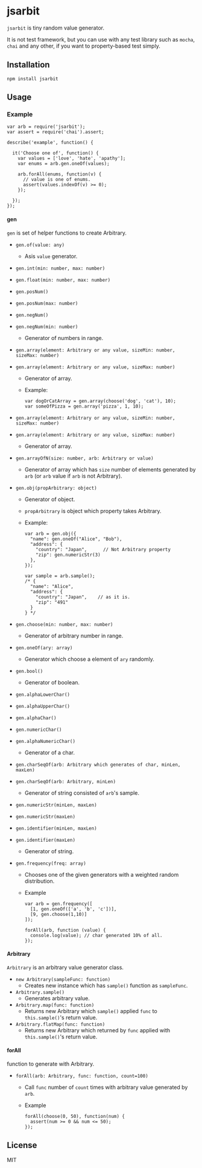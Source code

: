 # jsarbit
`jsarbit` is tiny random value generator.

It is not test framework, but you can use with any test library such as `mocha`, `chai` and any other, if you want to property-based test simply.

## Installation

```
npm install jsarbit
```

## Usage

### Example
```
var arb = require('jsarbit');
var assert = require('chai').assert;

describe('example', function() {

  it('Choose one of', function() {
    var values = ['love', 'hate', 'apathy'];
    var enums = arb.gen.oneOf(values);

    arb.forAll(enums, function(v) {
      // value is one of enums.
      assert(values.indexOf(v) >= 0);
    });

  });
});
```

#### gen
`gen` is set of helper functions to create Arbitrary.

* `gen.of(value: any)`
  - Asis `value` generator.


* `gen.int(min: number, max: number)`
* `gen.float(min: number, max: number)`
* `gen.posNum()`
* `gen.posNum(max: number)`
* `gen.negNum()`
* `gen.negNum(min: number)`
  - Generator of numbers in range.


* `gen.array(element: Arbitrary or any value, sizeMin: number, sizeMax: number)`
* `gen.array(element: Arbitrary or any value, sizeMax: number)`
  - Generator of array.
  - Example:

    ```
    var dogOrCatArray = gen.array(choose('dog', 'cat'), 10);
    var someOfPizza = gen.array('pizza', 1, 10);
    ```


* `gen.array(element: Arbitrary or any value, sizeMin: number, sizeMax: number)`
* `gen.array(element: Arbitrary or any value, sizeMax: number)`
  - Generator of array.


* `gen.arrayOfN(size: number, arb: Arbitrary or value)`
  - Generator of array which has `size` number of elements generated by `arb` (or `arb` value if `arb` is not Arbitrary).


* `gen.obj(propArbitrary: object)`
  - Generator of object.
  - `propArbitrary` is object which property takes Arbitrary.
  - Example:

    ```
    var arb = gen.obj({
      "name": gen.oneOf("Alice", "Bob"),
      "address": {
        "country": "Japan",      // Not Arbitrary property
        "zip": gen.numericStr(3)
      },
    });

    var sample = arb.sample();
    /* {
      "name": "Alice",
      "address": {
        "country": "Japan",    // as it is.
        "zip": "491"
      }
    } */
    ```

* `gen.choose(min: number, max: number)`
  - Generator of arbitrary number in range.


* `gen.oneOf(ary: array)`
  - Generator which choose a element of `ary` randomly.


* `gen.bool()`
  - Generator of boolean.


* `gen.alphaLowerChar()`
* `gen.alphaUpperChar()`
* `gen.alphaChar()`
* `gen.numericChar()`
* `gen.alphaNumericChar()`
  - Generator of a char.


* `gen.charSeqOf(arb: Arbitrary which generates of char, minLen, maxLen)`
* `gen.charSeqOf(arb: Arbitrary, minLen)`
  - Generator of string consisted of `arb`'s sample.


* `gen.numericStr(minLen, maxLen)`
* `gen.numericStr(maxLen)`
* `gen.identifier(minLen, maxLen)`
* `gen.identifier(maxLen)`
  - Generator of string.


* `gen.frequency(freq: array)`
  - Chooses one of the given generators with a weighted random distribution.
  - Example

    ```
    var arb = gen.frequency([
      [1, gen.oneOf(['a', 'b', 'c'])],
      [9, gen.choose(1,10)]
    ]);

    forAll(arb, function (value) {
      console.log(value); // char generated 10% of all.
    });
    ```

#### Arbitrary
`Arbitrary` is an arbitrary value generator class.

* `new Arbitrary(sampleFunc: function)`
  - Creates new instance which has `sample()` function as `sampleFunc`.
* `Arbitrary.sample()`
  - Generates arbitrary value.
* `Arbitrary.map(func: function)`
  - Returns new Arbitrary which `sample()` applied `func` to `this.sample()`'s return value.
* `Arbitrary.flatMap(func: function)`
  - Returns new Arbitrary which returned by `func` applied with `this.sample()`'s return value.


#### forAll
function to generate with Arbitrary.

* `forAll(arb: Arbitrary, func: function, count=100)`
  - Call `func` number of `count` times with arbitrary value generated by `arb`.
  - Example

    ```
    forAll(choose(0, 50), function(num) {
      assert(num >= 0 && num <= 50);
    });
    ```


## License

MIT
